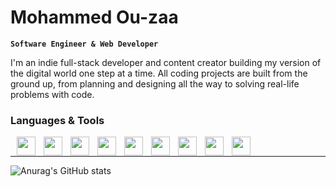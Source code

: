 # Mohammed Ou-zaa

**`Software Engineer & Web Developer`**

I'm an indie full-stack developer and content creator building my version of the digital world one step at a time. All coding projects are built from the ground up, from planning and designing all the way to solving real-life problems with code.

### Languages & Tools

<img align="left" width="30px" style="padding-left:10px" src="https://cdn.jsdelivr.net/gh/devicons/devicon/icons/javascript/javascript-original.svg" />
<img align="left" width="30px" style="padding-left:10px" src="https://cdn.jsdelivr.net/gh/devicons/devicon/icons/python/python-original.svg" />
<img align="left" width="30px" style="padding-left:10px" src="https://cdn.jsdelivr.net/gh/devicons/devicon/icons/git/git-original.svg" />
<img align="left" width="30px" style="padding-left:10px" src="https://cdn.jsdelivr.net/gh/devicons/devicon/icons/django/django-plain-wordmark.svg" />
<img align="left" width="30px" style="padding-left:10px" src="https://cdn.jsdelivr.net/gh/devicons/devicon/icons/react/react-original.svg" />
<img align="left" width="30px" style="padding-left:10px" src="https://cdn.jsdelivr.net/gh/devicons/devicon/icons/linux/linux-original.svg" />
<img align="left" width="30px" style="padding-left:10px" src="https://cdn.jsdelivr.net/gh/devicons/devicon/icons/c/c-original.svg" />
<img align="left" width="30px" style="padding-left:10px" src="https://cdn.jsdelivr.net/gh/devicons/devicon/icons/mysql/mysql-original-wordmark.svg" />
<img align="left" width="30px" style="padding-left:10px" src="https://cdn.jsdelivr.net/gh/devicons/devicon/icons/sqlite/sqlite-original-wordmark.svg" />
<br/>

---
          
![Anurag's GitHub stats](https://github-readme-stats.vercel.app/api?username=OU-ZAA&show_icons=true&theme=radical)
